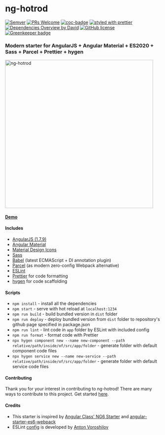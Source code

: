 # ng-hotrod

[![Semver](https://img.shields.io/github/package-json/v/fyodorio/ng-hotrod)](https://github.com/fyodorio/ng-hotrod/releases)
[![PRs Welcome](https://img.shields.io/badge/PRs-welcome-brightgreen.svg?style=flat-square)](http://makeapullrequest.com)
[![coc-badge](https://img.shields.io/badge/codeof-conduct-ff69b4.svg?style=flat-square)](https://github.com/loenko/ng-hotrod/blob/master/.github/CODE_OF_CONDUCT.md)
[![styled with prettier](https://img.shields.io/badge/styled_with-prettier-ff69b4.svg?style=flat-square)](https://github.com/prettier/prettier)
[![Dependencies Overview by David](https://david-dm.org/loenko/ng-hotrod.svg)](https://david-dm.org)
[![GitHub license](https://img.shields.io/github/license/loenko/ng-hotrod.svg)](https://github.com/loenko/ng-hotrod/blob/master/LICENSE) [![Greenkeeper badge](https://badges.greenkeeper.io/fyodorio/ng-hotrod.svg)](https://greenkeeper.io/)

### Modern starter for AngularJS + Angular Material + ES2020 + Sass + Parcel + Prettier + hygen

<img src="https://raw.githubusercontent.com/loenko/file-storage/master/hotrod-logo.jpg" alt="ng-hotrod" width="480px;" >

#### [Demo](https://fyodorio.github.io/ng-hotrod/)

#### Includes
* [AngularJS (1.7.9)](https://angularjs.org/)
* [Angular Material](https://material.angularjs.org/latest/)
* [Material Design Icons](https://materialdesignicons.com/)
* [Sass](https://sass-lang.com/)
* [Babel](https://babeljs.io/) (latest ECMAScript + DI annotation plugin)
* [Parcel](https://parceljs.org/) (as modern zero-config Webpack alternative)
* [ESLint](https://eslint.org/)
* [Prettier](https://prettier.io/) for code formatting
* [hygen](https://www.hygen.io/) for code scaffolding

#### Scripts
* `npm install` - install all the dependencies 
* `npm start` - serve with hot reload at `localhost:1234`
* `npm run build` - build bundled version in `dist` folder
* `npm run deploy` - deploy bundled version from `dist` folder to repository's github page specified in package.json
* `npm run lint` - lint code in `app` folder by ESLint with included config
* `npm run format` - format code with Prettier
* `npx hygen component new --name new-component --path relative/path/inside/of/src/app/folder` - generate folder with default component code files
* `npx hygen service new --name new-service --path relative/path/inside/of/src/app/folder` - generate folder with default service code files

#### Contributing
Thank you for your interest in contributing to ng-hotrod! There are many ways to contribute to this project. Get started [here](https://github.com/loenko/ng-hotrod/blob/master/.github/CONTRIBUTING.md).

#### Credits
* This starter is inspired by [Angular Class' NG6 Starter](https://github.com/gdi2290/NG6-starter) and [angular-starter-es6-webpack](https://github.com/TheLarkInn/angular-starter-es6-webpack)
* ESLint [config](https://github.com/vorant/eslint-codestyle) is developed by [Anton Voroshilov](https://github.com/vorant)
